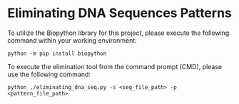 # Eliminating DNA Sequences Patterns

To utilize the Biopython library for this project, please execute the following command within your working environment:
```
python -m pip install biopython
```


To execute the elimination tool from the command prompt (CMD), please use the following command:

```
python ./eliminating_dna_seq.py -s <seq_file_path> -p <pattern_file_path>
```
